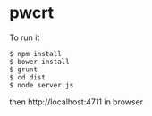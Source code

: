pwcrt
=====
To run it

    $ npm install
    $ bower install
    $ grunt
    $ cd dist
    $ node server.js
    
then http://localhost:4711 in browser